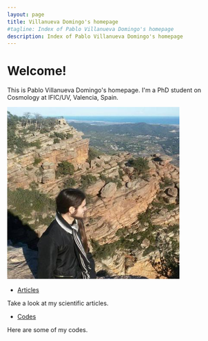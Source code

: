 ```yaml
---
layout: page
title: Villanueva Domingo's homepage
#tagline: Index of Pablo Villanueva Domingo's homepage
description: Index of Pablo Villanueva Domingo's homepage
---
```



# Welcome!

This is Pablo Villanueva Domingo's homepage. I'm a PhD student on Cosmology at IFIC/UV, Valencia, Spain. 

![](Garbi.jpg)

- [Articles](pages/articles.html)

Take a look at my scientific articles.

- [Codes](pages/codes.html)

Here are some of my codes.